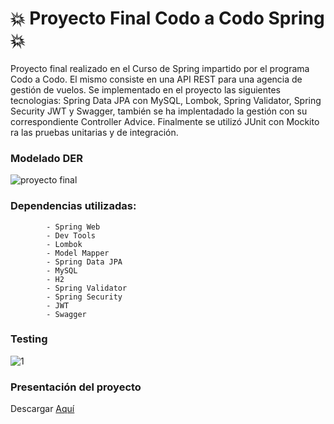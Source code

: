 # 💥 Proyecto Final Codo a Codo Spring 💥


Proyecto final realizado en el Curso de Spring impartido por el programa Codo a Codo. El mismo consiste en una API REST para una agencia de gestión de vuelos.
Se implementado en el proyecto las siguientes tecnologias: Spring Data JPA con MySQL, Lombok, Spring Validator, Spring Security JWT y Swagger, también se ha 
implentadado la gestión con su correspondiente Controller Advice.
Finalmente se utilizó JUnit con Mockito ra las pruebas unitarias y de integración.


### Modelado DER


![proyecto final](https://github.com/Leangon/agencia-services/assets/116129705/70cb3959-dcd5-4f63-b747-7707e37a1984)


### Dependencias utilizadas:

            - Spring Web
            - Dev Tools
            - Lombok
            - Model Mapper
            - Spring Data JPA
            - MySQL
            - H2
            - Spring Validator
            - Spring Security
            - JWT
            - Swagger


### Testing


![1](https://github.com/Marl8/Proyecto-Final-Spring-Codo-a-Codo/assets/116129705/41b92520-fe59-4fb1-85cc-9792f39971c0)



### Presentación del proyecto



Descargar [Aquí](https://github.com/Leangon/agencia-services/files/13666540/Grupo6-.CAC.pdf)
